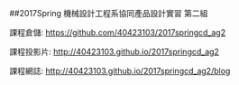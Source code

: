 ##2017Spring 機械設計工程系協同產品設計實習 第二組

課程倉儲:   https://github.com/40423103/2017springcd_ag2

課程投影片: http://40423103.github.io/2017springcd_ag2

課程網誌:   http://40423103.github.io/2017springcd_ag2/blog
